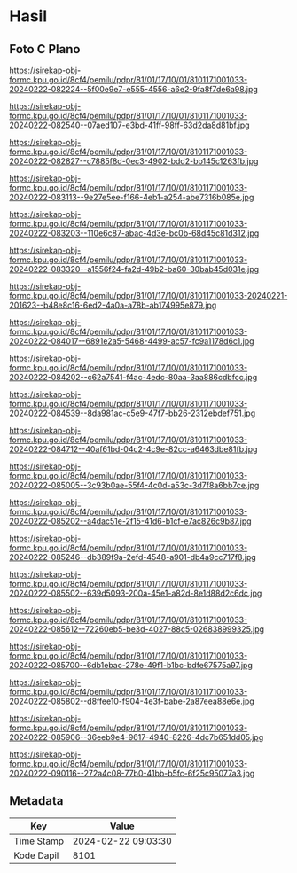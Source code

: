# Hasil

## Foto C Plano

https://sirekap-obj-formc.kpu.go.id/8cf4/pemilu/pdpr/81/01/17/10/01/8101171001033-20240222-082224--5f00e9e7-e555-4556-a6e2-9fa8f7de6a98.jpg

https://sirekap-obj-formc.kpu.go.id/8cf4/pemilu/pdpr/81/01/17/10/01/8101171001033-20240222-082540--07aed107-e3bd-41ff-98ff-63d2da8d81bf.jpg

https://sirekap-obj-formc.kpu.go.id/8cf4/pemilu/pdpr/81/01/17/10/01/8101171001033-20240222-082827--c7885f8d-0ec3-4902-bdd2-bb145c1263fb.jpg

https://sirekap-obj-formc.kpu.go.id/8cf4/pemilu/pdpr/81/01/17/10/01/8101171001033-20240222-083113--9e27e5ee-f166-4eb1-a254-abe7316b085e.jpg

https://sirekap-obj-formc.kpu.go.id/8cf4/pemilu/pdpr/81/01/17/10/01/8101171001033-20240222-083203--110e6c87-abac-4d3e-bc0b-68d45c81d312.jpg

https://sirekap-obj-formc.kpu.go.id/8cf4/pemilu/pdpr/81/01/17/10/01/8101171001033-20240222-083320--a1556f24-fa2d-49b2-ba60-30bab45d031e.jpg

https://sirekap-obj-formc.kpu.go.id/8cf4/pemilu/pdpr/81/01/17/10/01/8101171001033-20240221-201623--b48e8c16-6ed2-4a0a-a78b-ab174995e879.jpg

https://sirekap-obj-formc.kpu.go.id/8cf4/pemilu/pdpr/81/01/17/10/01/8101171001033-20240222-084017--6891e2a5-5468-4499-ac57-fc9a1178d6c1.jpg

https://sirekap-obj-formc.kpu.go.id/8cf4/pemilu/pdpr/81/01/17/10/01/8101171001033-20240222-084202--c62a7541-f4ac-4edc-80aa-3aa886cdbfcc.jpg

https://sirekap-obj-formc.kpu.go.id/8cf4/pemilu/pdpr/81/01/17/10/01/8101171001033-20240222-084539--8da981ac-c5e9-47f7-bb26-2312ebdef751.jpg

https://sirekap-obj-formc.kpu.go.id/8cf4/pemilu/pdpr/81/01/17/10/01/8101171001033-20240222-084712--40af61bd-04c2-4c9e-82cc-a6463dbe81fb.jpg

https://sirekap-obj-formc.kpu.go.id/8cf4/pemilu/pdpr/81/01/17/10/01/8101171001033-20240222-085005--3c93b0ae-55f4-4c0d-a53c-3d7f8a6bb7ce.jpg

https://sirekap-obj-formc.kpu.go.id/8cf4/pemilu/pdpr/81/01/17/10/01/8101171001033-20240222-085202--a4dac51e-2f15-41d6-b1cf-e7ac826c9b87.jpg

https://sirekap-obj-formc.kpu.go.id/8cf4/pemilu/pdpr/81/01/17/10/01/8101171001033-20240222-085246--db389f9a-2efd-4548-a901-db4a9cc717f8.jpg

https://sirekap-obj-formc.kpu.go.id/8cf4/pemilu/pdpr/81/01/17/10/01/8101171001033-20240222-085502--639d5093-200a-45e1-a82d-8e1d88d2c6dc.jpg

https://sirekap-obj-formc.kpu.go.id/8cf4/pemilu/pdpr/81/01/17/10/01/8101171001033-20240222-085612--72260eb5-be3d-4027-88c5-026838999325.jpg

https://sirekap-obj-formc.kpu.go.id/8cf4/pemilu/pdpr/81/01/17/10/01/8101171001033-20240222-085700--6db1ebac-278e-49f1-b1bc-bdfe67575a97.jpg

https://sirekap-obj-formc.kpu.go.id/8cf4/pemilu/pdpr/81/01/17/10/01/8101171001033-20240222-085802--d8ffee10-f904-4e3f-babe-2a87eea88e6e.jpg

https://sirekap-obj-formc.kpu.go.id/8cf4/pemilu/pdpr/81/01/17/10/01/8101171001033-20240222-085906--36eeb9e4-9617-4940-8226-4dc7b651dd05.jpg

https://sirekap-obj-formc.kpu.go.id/8cf4/pemilu/pdpr/81/01/17/10/01/8101171001033-20240222-090116--272a4c08-77b0-41bb-b5fc-6f25c95077a3.jpg


## Metadata

| Key        | Value               |
| ---------- | ------------------- |
| Time Stamp | 2024-02-22 09:03:30 |
| Kode Dapil | 8101                |



